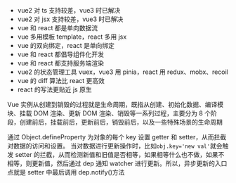 - vue2 对 ts 支持较差，vue3 时已解决
- vue2 对 jsx 支持较差，vue3 时已解决
- vue 和 react 都是单向数据流
- vue 多用模板 template，react 多用 jsx
- vue 的双向绑定，react 是单向绑定
- vue 和 react 都倡导组件化开发
- vue 和 react 都支持服务端渲染
- vue2 的状态管理工具 vuex，vue3 用 pinia，react 用 redux、mobx、recoil
- vue 的 diff 算法比 react 更高效
- react 的写法更贴近 js 原生

Vue 实例从创建到销毁的过程就是生命周期，既指从创建、初始化数据、编译模块、挂载 DOM 渲染、更新 DOM 渲染、销毁等一系列过程，主要分为 8 个阶段，创建前后，挂载前后，更新前后，销毁前后，以及一些特殊场景的生命周期

通过 Object.defineProperty 为对象的每个 key 设置 getter 和 setter，从而拦截对数据的访问和设置。
当对数据进行更新操作时，比如`obj.key='new val'`就会触发 setter 的拦截，从而检测新值和旧值是否相等，如果相等什么也不做，如果不相等，则更新值，然后通过 dep 通知 watcher 进行更新。所以，异步更新的入口点就是 setter 中最后调用 dep.notify()方法
